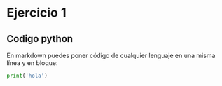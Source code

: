 # Ejercicio 1

## Codigo python

En markdown puedes poner código de cualquier lenguaje en una misma línea y en bloque:

```python
print('hola')
``` 
